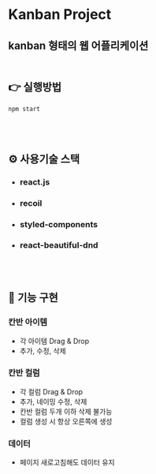 # **Kanban Project**

## **kanban 형태의 웹 어플리케이션**<br></br>

## 👉 **실행방법**

```
npm start
```

<br></br>

## ⚙ **사용기술 스택**

- ### react.js
- ### recoil
- ### styled-components
- ### react-beautiful-dnd

<br></br>

## 📌 **기능 구현**

### 칸반 아이템

- 각 아이템 Drag & Drop
- 추가, 수정, 삭제

### 칸반 컬럼

- 각 컬럼 Drag & Drop
- 추가, 네이밍 수정, 삭제
- 칸반 컬럼 두개 이하 삭제 불가능
- 컬럼 생성 시 항상 오른쪽에 생성

### 데이터

- 페이지 새로고침해도 데이터 유지
